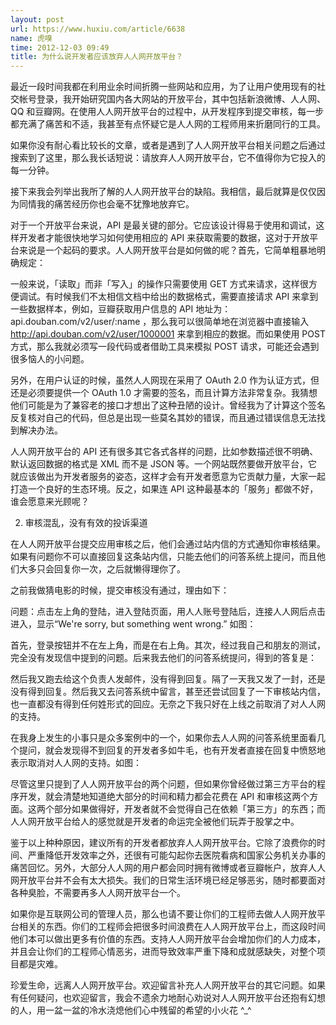 ```yaml
---
layout: post
url: https://www.huxiu.com/article/6638
name: 虎嗅
time: 2012-12-03 09:49
title: 为什么说开发者应该放弃人人网开放平台？
---
```

最近一段时间我都在利用业余时间折腾一些网站和应用，为了让用户使用现有的社交帐号登录，我开始研究国内各大网站的开放平台，其中包括新浪微博、人人网、QQ 和豆瓣网。在使用人人网开放平台的过程中，从开发程序到提交审核，每一步都充满了痛苦和不适，我甚至有点怀疑它是人人网的工程师用来折磨同行的工具。

如果你没有耐心看比较长的文章，或者是遇到了人人网开放平台相关问题之后通过搜索到了这里，那么我长话短说：请放弃人人网开放平台，它不值得你为它投入的每一分钟。

接下来我会列举出我所了解的人人网开放平台的缺陷。我相信，最后就算是仅仅因为同情我的痛苦经历你也会毫不犹豫地放弃它。

对于一个开放平台来说，API 是最关键的部分。它应该设计得易于使用和调试，这样开发者才能很快地学习如何使用相应的 API 来获取需要的数据，这对于开放平台来说是一个起码的要求。人人网开放平台是如何做的呢？首先，它简单粗暴地明确规定：

一般来说，「读取」而非「写入」的操作只需要使用 GET 方式来请求，这样很方便调试。有时候我们不太相信文档中给出的数据格式，需要直接请求 API 来拿到一些数据样本，例如，豆瓣获取用户信息的 API 地址为：api.douban.com/v2/user/:name ，那么我可以很简单地在浏览器中直接输入 http://api.douban.com/v2/user/1000001 来拿到相应的数据。而如果使用 POST 方式，那么我就必须写一段代码或者借助工具来模拟 POST 请求，可能还会遇到很多恼人的小问题。

另外，在用户认证的时候，虽然人人网现在采用了 OAuth 2.0 作为认证方式，但还是必须要提供一个 OAuth 1.0 才需要的签名，而且计算方法非常复杂。我猜想他们可能是为了兼容老的接口才想出了这种丑陋的设计。曾经我为了计算这个签名反复核对自己的代码，但总是出现一些莫名其妙的错误，而且通过错误信息无法找到解决办法。

人人网开放平台的 API 还有很多其它各式各样的问题，比如参数描述很不明确、默认返回数据的格式是 XML 而不是 JSON 等。一个网站既然要做开放平台，它就应该做出为开发者服务的姿态，这样才会有开发者愿意为它贡献力量，大家一起打造一个良好的生态环境。反之，如果连 API 这种最基本的「服务」都做不好，谁会愿意来光顾呢？

2. 审核混乱，没有有效的投诉渠道

在人人网开放平台提交应用审核之后，他们会通过站内信的方式通知你审核结果。如果有问题你不可以直接回复这条站内信，只能去他们的问答系统上提问，而且他们大多只会回复你一次，之后就懒得理你了。

之前我做猜电影的时候，提交审核没有通过，理由如下：

问题：点击左上角的登陆，进入登陆页面，用人人账号登陆后，连接人人网后点击进入，显示“We're sorry, but something went wrong.” 如图：

首先，登录按钮并不在左上角，而是在右上角。其次，经过我自己和朋友的测试，完全没有发现信中提到的问题。后来我去他们的问答系统提问，得到的答复是：

然后我又跑去给这个负责人发邮件，没有得到回复。隔了一天我又发了一封，还是没有得到回复。然后我又去问答系统中留言，甚至还尝试回复了一下审核站内信，也一直都没有得到任何姓形式的回应。无奈之下我只好在上线之前取消了对人人网的支持。

在我身上发生的小事只是众多案例中的一个，如果你去人人网的问答系统里面看几个提问，就会发现得不到回复的开发者多如牛毛，也有开发者直接在回复中愤怒地表示取消对人人网的支持。如图：

尽管这里只提到了人人网开放平台的两个问题，但如果你曾经做过第三方平台的程序开发，就会清楚地知道绝大部分的时间和精力都会花费在 API 和审核这两个方面。这两个部分如果做得好，开发者就不会觉得自己在依赖「第三方」的东西；而人人网开放平台给人的感觉就是开发者的命运完全被他们玩弄于股掌之中。

鉴于以上种种原因，建议所有的开发者都放弃人人网开放平台。它除了浪费你的时间、严重降低开发效率之外，还很有可能勾起你去医院看病和国家公务机关办事的痛苦回忆。另外，大部分人人网的用户都会同时拥有微博或者豆瓣帐户，放弃人人网开放平台并不会有太大损失。我们的日常生活环境已经足够恶劣，随时都要面对各种臭脸，不需要再多人人网开放平台一个。

如果你是互联网公司的管理人员，那么也请不要让你们的工程师去做人人网开放平台相关的东西。你们的工程师会把很多时间浪费在人人网开放平台上，而这段时间他们本可以做出更多有价值的东西。支持人人网开放平台会增加你们的人力成本，并且会让你们的工程师心情恶劣，进而导致效率严重下降和成就感缺失，对整个项目都是灾难。

珍爱生命，远离人人网开放平台。欢迎留言补充人人网开放平台的其它问题。如果有任何疑问，也欢迎留言，我会不遗余力地耐心劝说对人人网开放平台还抱有幻想的人，用一盆一盆的冷水浇熄他们心中残留的希望的小火花 ^_^

